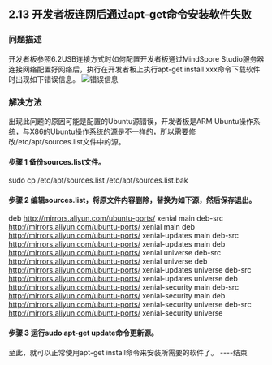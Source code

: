 ## 2.13 开发者板连网后通过apt-get命令安装软件失败
### 问题描述
开发者板参照6.2USB连接方式时如何配置开发者板通过MindSpore Studio服务器连接网络配置好网络后，执行在开发者板上执行apt-get install xxx命令下载软件时出现如下错误信息。
![错误信息](https://gitee.com/Atlas200DK/FAQ/raw/master/part2/img/2-13.jpg)

### 解决方法
出现此问题的原因可能是配置的Ubuntu源错误，开发者板是ARM Ubuntu操作系统，与X86的Ubuntu操作系统的源是不一样的，所以需要修改/etc/apt/sources.list文件中的源。
#### 步骤 1 备份sources.list文件。
sudo cp /etc/apt/sources.list /etc/apt/sources.list.bak
#### 步骤 2 编辑sources.list，将原文件内容删除，替换为如下源，然后保存退出。
deb http://mirrors.aliyun.com/ubuntu-ports/ xenial main 
deb-src http://mirrors.aliyun.com/ubuntu-ports/ xenial main 
deb http://mirrors.aliyun.com/ubuntu-ports/ xenial-updates main 
deb-src http://mirrors.aliyun.com/ubuntu-ports/ xenial-updates main 
 deb http://mirrors.aliyun.com/ubuntu-ports/ xenial universe 
deb-src http://mirrors.aliyun.com/ubuntu-ports/ xenial universe 
deb http://mirrors.aliyun.com/ubuntu-ports/ xenial-updates universe 
deb-src http://mirrors.aliyun.com/ubuntu-ports/ xenial-updates universe 
deb http://mirrors.aliyun.com/ubuntu-ports/ xenial-security main 
deb-src http://mirrors.aliyun.com/ubuntu-ports/ xenial-security main 
deb http://mirrors.aliyun.com/ubuntu-ports/ xenial-security universe 
deb-src http://mirrors.aliyun.com/ubuntu-ports/ xenial-security universe
#### 步骤 3 运行sudo apt-get update命令更新源。
至此，就可以正常使用apt-get install命令来安装所需要的软件了。
----结束
